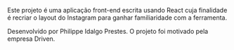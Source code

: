 Este projeto é uma aplicação front-end escrita usando React cuja finalidade é recriar o layout do Instagram para ganhar familiaridade com a ferramenta.

Desenvolvido por Philippe Idalgo Prestes.
O projeto foi motivado pela empresa Driven.
